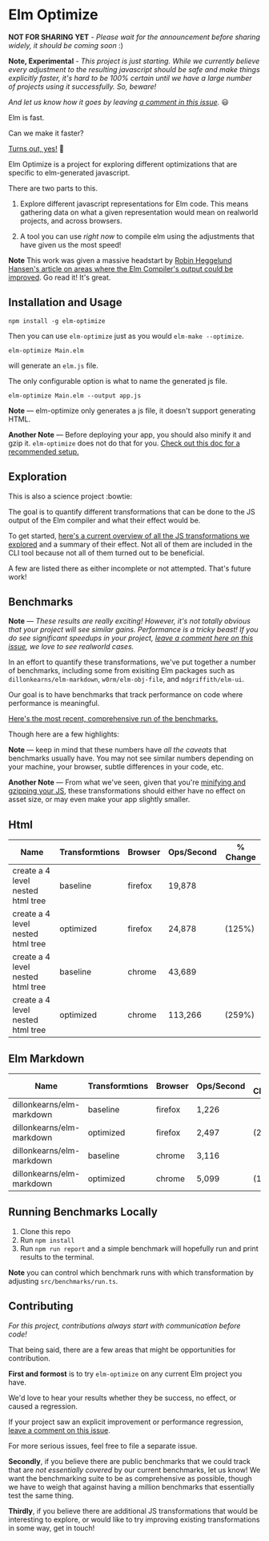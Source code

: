 # Elm Optimize

**NOT FOR SHARING YET** - _Please wait for the announcement before sharing widely, it should be coming soon_ :)

**Note, Experimental** - _This project is just starting. While we currently believe every adjustment to the resulting javascript should be safe and make things explicitly faster, it's hard to be 100% certain until we have a large number of projects using it successfully. So, beware!_

_And let us know how it goes by leaving [a comment in this issue](https://github.com/mdgriffith/elm-optimize/issues/15)._ :smiley:

Elm is fast.

Can we make it faster?

[Turns out, yes!](#Benchmarks) :rocket:

Elm Optimize is a project for exploring different optimizations that are specific to elm-generated javascript.

There are two parts to this.

1. Explore different javascript representations for Elm code. This means gathering data on what a given representation would mean on realworld projects, and across browsers.

2. A tool you can use _right now_ to compile elm using the adjustments that have given us the most speed!

**Note** This work was given a massive headstart by [Robin Heggelund Hansen's article on areas where the Elm Compiler's output could be improved](https://dev.to/skinney/improving-elm-s-compiler-output-5e1h). Go read it! It's great.

## Installation and Usage

```
npm install -g elm-optimize
```

Then you can use `elm-optimize` just as you would `elm-make --optimize`.

```
elm-optimize Main.elm
```

will generate an `elm.js` file.

The only configurable option is what to name the generated js file.

```
elm-optimize Main.elm --output app.js
```

**Note** — elm-optimize only generates a js file, it doesn't support generating HTML.

**Another Note** — Before deploying your app, you should also minify it and gzip it. `elm-optimize` does not do that for you. [Check out this doc for a recommended setup.](minification.md)

## Exploration

This is also a science project :bowtie:

The goal is to quantify different transformations that can be done to the JS output of the Elm compiler and what their effect would be.

To get started, [here's a current overview of all the JS transformations we explored](transformations.md) and a summary of their effect. Not all of them are included in the CLI tool because not all of them turned out to be beneficial.

A few are listed there as either incomplete or not attempted. That's future work!

## Benchmarks

**Note** — _These results are really exciting! However, it's not totally obvious that your project will see similar gains. Performance is a tricky beast! If you do see significant speedups in your project, [leave a comment here on this issue](https://github.com/mdgriffith/elm-optimize/issues/15), we love to see realworld cases._

In an effort to quantify these transformations, we've put together a number of benchmarks, including some from exisiting Elm packages such as `dillonkearns/elm-markdown`, `w0rm/elm-obj-file`, and `mdgriffith/elm-ui`.

Our goal is to have benchmarks that track performance on code where performance is meaningful.

[Here's the most recent, comprehensive run of the benchmarks.](data/current.md)

Though here are a few highlights:

**Note** — keep in mind that these numbers have _all the caveats_ that benchmarks usually have. You may not see similar numbers depending on your machine, your browser, subtle differences in your code, etc.

**Another Note** — From what we've seen, given that you're [minifying and gzipping your JS](minification.md), these transformations should either have no effect on asset size, or may even make your app slightly smaller.

## Html

| Name                              | Transformtions | Browser | Ops/Second | % Change |
| --------------------------------- | -------------- | ------- | ---------- | -------- |
| create a 4 level nested html tree | baseline       | firefox | 19,878     |          |
| create a 4 level nested html tree | optimized      | firefox | 24,878     | (125%)   |
| create a 4 level nested html tree | baseline       | chrome  | 43,689     |          |
| create a 4 level nested html tree | optimized      | chrome  | 113,266    | (259%)   |

## Elm Markdown

| Name                      | Transformtions | Browser | Ops/Second | % Change |
| ------------------------- | -------------- | ------- | ---------- | -------- |
| dillonkearns/elm-markdown | baseline       | firefox | 1,226      |          |
| dillonkearns/elm-markdown | optimized      | firefox | 2,497      | (204%)   |
| dillonkearns/elm-markdown | baseline       | chrome  | 3,116      |          |
| dillonkearns/elm-markdown | optimized      | chrome  | 5,099      | (164%)   |

## Running Benchmarks Locally

1. Clone this repo
2. Run `npm install`
3. Run `npm run report` and a simple benchmark will hopefully run and print results to the terminal.

**Note** you can control which benchmark runs with which transformation by adjusting `src/benchmarks/run.ts`.

## Contributing

_For this project, contributions always start with communication before code!_

That being said, there are a few areas that might be opportunities for contribution.

**First and formost** is to try `elm-optimize` on any current Elm project you have.

We'd love to hear your results whether they be success, no effect, or caused a regression.

If your project saw an explicit improvement or performance regression, [leave a comment on this issue](https://github.com/mdgriffith/elm-optimize/issues/15).

For more serious issues, feel free to file a separate issue.

**Secondly**, if you believe there are public benchmarks that we could track that are _not essentially covered_ by our current benchmarks, let us know! We want the benchmarking suite to be as comprehensive as possible, though we have to weigh that against having a million benchmarks that essentially test the same thing.

**Thirdly**, if you believe there are additional JS transformations that would be interesting to explore, or would like to try improving existing transformations in some way, get in touch!
